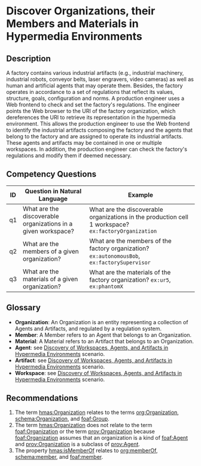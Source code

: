 # Discover Organizations, their Members and Materials in Hypermedia Environments

## Description
A factory contains various industrial artifacts (e.g., industrial machinery, industrial robots, conveyor belts, laser engravers, video cameras) as well as human and artificial agents that may operate them. Besides, the factory operates in accordance to a set of regulations that reflect its values, structure, goals, configuration and norms. A production engineer uses a Web frontend to check and set the factory's regulations. The engineer points the Web browser to the URI of the factory organization, which dereferences the URI to retrieve its representation in the hypermedia environment. This allows the production engineer to use the Web frontend to identify the industrial artifacts composing the factory and the agents that belong to the factory and are assigned to operate its industrial artifacts. These agents and artifacts may be contained in one or multiple workspaces. In addition, the production engineer can check the factory's regulations and modify them if deemed necessary.

## Competency Questions

| ID | Question in Natural Language | Example |
|----|------------------------------|---------|
| q1 | What are the discoverable organizations in a given workspace? | What are the discoverable organizations in the production cell 1 workspace? `ex:factoryOrganization` |
| q2 | What are the members of a given organization?                 | What are the members of the factory organization? `ex:autonomousBob`, `ex:factorySupervisor`        |
| q3 | What are the materials of a given organization?               | What are the materials of the factory organization? `ex:ur5`, `ex:phantomX`                         |

## Glossary

* **Organization**: An Organization is an entity representing a collection of Agents and Artifacts, and regulated by a regulation system.
* **Member**: A Member refers to an Agent that belongs to an Organization.
* **Material**: A Material refers to an Artifact that belongs to an Organization.
* **Agent**: see [Discovery of Workspaces, Agents, and Artifacts in Hypermedia Environments](https://github.com/HyperAgents/ns.hyperagents.org/blob/master/domains/manufacturing-environments/discover-core/README.md) scenario.
* **Artifact**: see [Discovery of Workspaces, Agents, and Artifacts in Hypermedia Environments](https://github.com/HyperAgents/ns.hyperagents.org/blob/master/domains/manufacturing-environments/discover-core/README.md) scenario.
* **Workspace**: see [Discovery of Workspaces, Agents, and Artifacts in Hypermedia Environments](https://github.com/HyperAgents/ns.hyperagents.org/blob/master/domains/manufacturing-environments/discover-core/README.md) scenario.

## Recommendations

1. The term [hmas:Organization](https://purl.org/hmas/Organization) relates to the terms [org:Organization](https://www.w3.org/TR/vocab-org/#org:Organization), [schema:Organization](https://schema.org/Organization), and [foaf:Group](http://xmlns.com/foaf/0.1/#term_Group).
2. The term [hmas:Organization](https://purl.org/hmas/Organization) does not relate to the term [foaf:Organization](http://xmlns.com/foaf/0.1/#term_Organization) or the term [prov:Organization](https://www.w3.org/TR/2013/REC-prov-o-20130430/#Organization) because [foaf:Organization](http://xmlns.com/foaf/0.1/#term_Organization) assumes that an organization is a kind of [foaf:Agent](http://xmlns.com/foaf/0.1/#term_Agent) and [prov:Organization](https://www.w3.org/TR/2013/REC-prov-o-20130430/#Organization) is a subclass of [prov:Agent](https://www.w3.org/TR/2013/REC-prov-o-20130430/#Agent).
3. The property [hmas:isMemberOf](https://purl.org/hmas/isMemberOf) relates to [org:memberOf](https://www.w3.org/TR/vocab-org/#property-memberof), [schema:member](https://schema.org/member), and [foaf:member](http://xmlns.com/foaf/0.1/#term_member).
